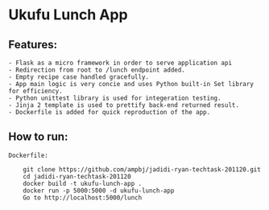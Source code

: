 # Ukufu Lunch App

## Features:
	- Flask as a micro framework in order to serve application api
	- Redirection from root to /lunch endpoint added.
	- Empty recipe case handled gracefully.
	- App main logic is very concie and uses Python built-in Set library for efficiency.
	- Python unittest library is used for integeration testing.
	- Jinja 2 template is used to prettify back-end returned result.
	- Dockerfile is added for quick reproduction of the app.

## How to run:
	Dockerfile:
	
		git clone https://github.com/ampbj/jadidi-ryan-techtask-201120.git
		cd jadidi-ryan-techtask-201120
		docker build -t ukufu-lunch-app .
		docker run -p 5000:5000 -d ukufu-lunch-app
		Go to http://localhost:5000/lunch

